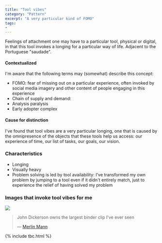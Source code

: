 ```yaml
---
title: "Tool vibes"
category: "Pattern"
excerpt: "A very particular kind of FOMO"
tags:
- 
---
```

Feelings of attachment one may have to a particular tool, physical or digital, in that this tool invokes a longing for a particular way of life. Adjacent to the Portuguese "saudade".

#### Contextualized
I'm aware that the following terms may (somewhat) describe this concept:
- FOMO: fear of missing out on a particular experience, often invoked by social media imagery and other content of people engaging in this experience
- Chain of supply and demand:
- Analysis paralysis
- Early adopter complex

#### Cause for distinction
I've found that tool vibes are a very particular longing, one that is caused by the omnipresence of the objects that these tools help us access: our experience of time, our list of tasks, our goals, our vision. 

### Characteristics
- Longing
- Visually heavy
- Problem solving is led by tool availability: I've transformed my own problem by jumping to a tool even if it didn't entirely match, just to experience the relief of having solved my problem

### Images that invoke tool vibes for me

![](https://res.cloudinary.com/dbi2zounq/image/upload/c_scale,w_700/v1668935311/zinzy.website/merlin-mann-hipster-pda_hemu7b.png)

> John Dickerson owns the largest binder clip I've ever seen
>
> — [Merlin Mann](https://www.flickr.com/photos/merlin/4156770100/in/photolist-m1Mqy-yJV6x-4e8xfG-4gd39d-53r5Bf-eufzY-yC4c-qChqu-7kjwW1-qCgAv-4tpjr-N6Vr-5FmsDX-dLRWe-4DjfaG-4gF8GS-6bqERj-iNhoN-vk7SJ-4RxX3-5FqFBb-5FqKMN-6bqFkm-qCgzm-4BidQe-hcojC-5Fmm7e-2ibVwrb-7YQmK-6VnSap-qChiY-vka8h-qCgVa-4CrCZo-4DeYhH-43HDy-5Fmsf6-4mkaen-fkB1x-4vtpq1-6hDxp-5SVVnS-qChhJ-ePTou-qCgWi-5Fmh5V-7g1mUR-5FqCfm-5M6Uu-4TKygr)

{% include tbc.html %}

